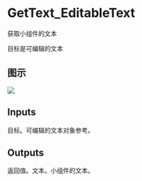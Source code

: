 # GetText_EditableText

获取小组件的文本

目标是可编辑的文本

## 图示

![]($-20221218-21345025.png)

## Inputs

目标。可编辑的文本对象参考。  

## Outputs

返回值。文本。小组件的文本。
